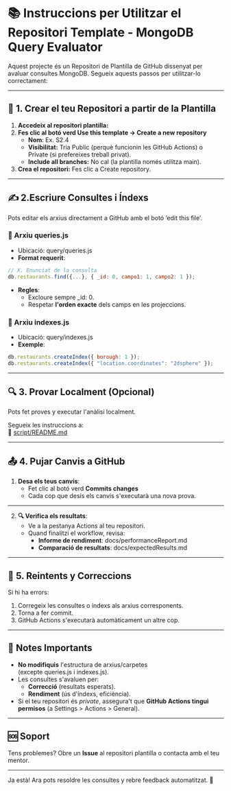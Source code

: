 ﻿# **📚 Instruccions per Utilitzar el Repositori Template - MongoDB Query Evaluator**
Aquest projecte és un Repositori de Plantilla de GitHub dissenyat per avaluar consultes MongoDB. Segueix aquests passos per utilitzar-lo correctament:

-----
## **🚀 1. Crear el teu Repositori a partir de la Plantilla**
1. **Accedeix al repositori plantilla:**
2. **Fes clic al botó verd Use this template → Create a new repository**
   -  **Nom**: Ex. S2.4
   -  **Visibilitat:** Tria Public (perquè funcionin les GitHub Actions) o Private (si prefereixes treball privat).
   -  **Include all branches:** No cal (la plantilla només utilitza main).
3. **Crea el repositori:** Fes clic a Create repository.

-----
## **✍️ 2.Escriure Consultes i Índexs**
Pots editar els arxius directament a GitHub amb el botó ‘edit this file’.
### **📂 Arxiu** queries.js
- Ubicació: query/queries.js
- **Format requerit**:

```javascript
// X. Enunciat de la consulta
db.restaurants.find({...}, { _id: 0, campo1: 1, campo2: 1 });
```
- **Regles**:
  - Excloure sempre \_id: 0.
  - Respetar **l'orden exacte** dels camps en les projeccions.
### **📂 Arxiu** indexes.js
- Ubicació: query/indexes.js
- **Exemple**:

```javascript
db.restaurants.createIndex({ borough: 1 });
db.restaurants.createIndex({ "location.coordinates": "2dsphere" });
```
-----
## **🔍 3. Provar Localment (Opcional)**
Pots fet proves y executar l'anàlisi localment.

Segueix les instruccions a:
\
📄 [script/README.md](https://github.com/IT-Academy-Back/S2.4-MongoDB-Evaluator/blob/main/script/README.md)


-----
## **📤 4. Pujar Canvis a GitHub**
1. **Desa els teus canvis**:
   -  Fet clic al botó verd **Commits changes**
   -  Cada cop que desis els canvis s'executarà una nova prova.
----
2. **🔍 Verifica els resultats**:
   -  Ve a la pestanya Actions al teu repositori.
   -  Quand finalitzi el workflow, revisa:
      - **Informe de rendiment**: docs/performanceReport.md
      - **Comparació de resultats**: docs/expectedResults.md
-----
## **🔄 5. Reintents y Correccions**
Si hi ha errors:

1. Corregeix les consultes o índexs als arxius corresponents.
2. Torna a fer commit.
3. GitHub Actions s'executarà automàticament un altre cop.
-----
## **📌 Notes Importants**
- **No modifiquis** l'estructura de arxius/carpetes (excepte queries.js i indexes.js).
- Les consultes s'avaluen per:
  - **Correcció** (resultats esperats).
  - **Rendiment** (ús d'índexs, eficiència).
- Si el teu repositori és *private*, assegura't que **GitHub Actions tingui permisos** (a Settings > Actions > General).
-----
## **🆘 Soport**
Tens problemes? Obre un **Issue** al repositori plantilla o contacta amb el teu mentor.

-----
Ja està! Ara pots resoldre les consultes y rebre feedback automatitzat. 🎯
